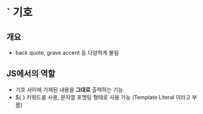 # ` 기호

## 개요
* back quote, grave accent 등 다양하게 불림

## JS에서의 역할
* 기호 사이에 기재된 내용을 <b>그대로</b> 출력하는 기능
* ${ } 키워드를 사용, 문자열 포멧팅 형태로 사용 가능 (Template Literal 이라고 부름)